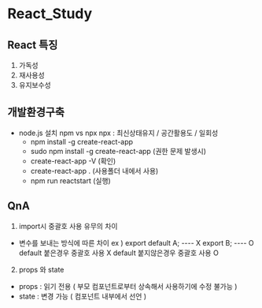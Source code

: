 # React_Study

## React 특징
1. 가독성
2. 재사용성
3. 유지보수성

## 개발환경구축
- node.js 설치
    npm vs npx
    npx : 최신상태유지 / 공간활용도 / 일회성
    - npm install -g create-react-app
    - sudo npm install -g create-react-app (권한 문제 발생시)
    - create-react-app -V (확인)
    - create-react-app . (사용폴더 내에서 사용)
    - npm run reactstart (실행)

## QnA
1. import시 중괄호 사용 유무의 차이
 - 변수를 보내는 방식에 따른 차이
ex )
    export default A; ---- X
    export B; ---- O
default 붙은경우 중괄호 사용 X
default 붙지않은경우 중괄호 사용 O

2. props 와 state
- props : 읽기 전용
 ( 부모 컴포넌트로부터 상속해서 사용하기에 수정 불가능 )
- state : 변경 가능
 ( 컴포넌트 내부에서 선언 )
